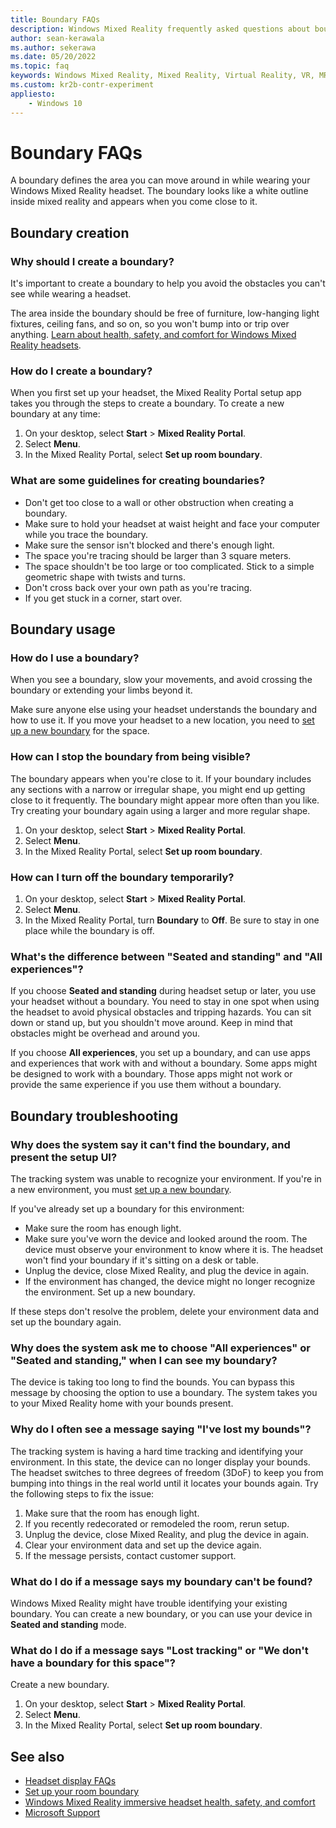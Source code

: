```yaml
---
title: Boundary FAQs
description: Windows Mixed Reality frequently asked questions about boundaries that go beyond standard consumer support issues.
author: sean-kerawala
ms.author: sekerawa
ms.date: 05/20/2022
ms.topic: faq
keywords: Windows Mixed Reality, Mixed Reality, Virtual Reality, VR, MR, Troubleshoot, Errors, Help, Support, Boundary
ms.custom: kr2b-contr-experiment
appliesto:
    - Windows 10
---
```


# Boundary FAQs

A boundary defines the area you can move around in while wearing your Windows Mixed Reality headset. The boundary looks like a white outline inside mixed reality and appears when you come close to it. 

## Boundary creation

### Why should I create a boundary?

It's important to create a boundary to help you avoid the obstacles you can't see while wearing a headset.

The area inside the boundary should be free of furniture, low-hanging light fixtures, ceiling fans, and so on, so you won't bump into or trip over anything. [Learn about health, safety, and comfort for Windows Mixed Reality headsets](wmr-health-safety-comfort.md).

### How do I create a boundary?

When you first set up your headset, the Mixed Reality Portal setup app takes you through the steps to create a boundary. To create a new boundary at any time:

1. On your desktop, select **Start** > **Mixed Reality Portal**.
1. Select **Menu**.
1. In the Mixed Reality Portal, select **Set up room boundary**.


### What are some guidelines for creating boundaries?

- Don't get too close to a wall or other obstruction when creating a boundary.
- Make sure to hold your headset at waist height and face your computer while you trace the boundary.
- Make sure the sensor isn't blocked and there's enough light.
- The space you're tracing should be larger than 3 square meters.
- The space shouldn't be too large or too complicated. Stick to a simple geometric shape with twists and turns.
- Don't cross back over your own path as you're tracing.
- If you get stuck in a corner, start over.

## Boundary usage

### How do I use a boundary?

When you see a boundary, slow your movements, and avoid crossing the boundary or extending your limbs beyond it.

Make sure anyone else using your headset understands the boundary and how to use it. If you move your headset to a new location, you need to [set up a new boundary](set-up-windows-mixed-reality.md#set-up-your-room-boundary) for the space.

### How can I stop the boundary from being visible?

The boundary appears when you're close to it. If your boundary includes any sections with a narrow or irregular shape, you might end up getting close to it frequently. The boundary might appear more often than you like. Try creating your boundary again using a larger and more regular shape.

1. On your desktop, select **Start** > **Mixed Reality Portal**.
1. Select **Menu**.
1. In the Mixed Reality Portal, select **Set up room boundary**.

### How can I turn off the boundary temporarily?

1. On your desktop, select **Start** > **Mixed Reality Portal**.
1. Select **Menu**.
1. In the Mixed Reality Portal, turn **Boundary** to **Off**. Be sure to stay in one place while the boundary is off.

### What's the difference between "Seated and standing" and "All experiences"?

If you choose **Seated and standing** during headset setup or later, you use your headset without a boundary. You need to stay in one spot when using the headset to avoid physical obstacles and tripping hazards. You can sit down or stand up, but you shouldn't move around. Keep in mind that obstacles might be overhead and around you.

If you choose **All experiences**, you set up a boundary, and can use apps and experiences that work with and without a boundary. Some apps might be designed to work with a boundary. Those apps might not work or provide the same experience if you use them without a boundary.

## Boundary troubleshooting

### Why does the system say it can't find the boundary, and present the setup UI?

The tracking system was unable to recognize your environment. If you're in a new environment, you must [set up a new boundary](set-up-windows-mixed-reality.md#set-up-your-room-boundary).

If you've already set up a boundary for this environment:

- Make sure the room has enough light.
- Make sure you've worn the device and looked around the room. The device must observe your environment to know where it is. The headset won't find your boundary if it's sitting on a desk or table.
- Unplug the device, close Mixed Reality, and plug the device in again.
- If the environment has changed, the device might no longer recognize the environment. Set up a new boundary.

If these steps don't resolve the problem, delete your environment data and set up the boundary again.

### Why does the system ask me to choose "All experiences" or "Seated and standing," when I can see my boundary?

The device is taking too long to find the bounds. You can bypass this message by choosing the option to use a boundary. The system takes you to your Mixed Reality home with your bounds present.

### Why do I often see a message saying "I've lost my bounds"?

The tracking system is having a hard time tracking and identifying your environment. In this state, the device can no longer display your bounds. The headset switches to three degrees of freedom (3DoF) to keep you from bumping into things in the real world until it locates your bounds again. Try the following steps to fix the issue:

1. Make sure that the room has enough light.
1. If you recently redecorated or remodeled the room, rerun setup.
1. Unplug the device, close Mixed Reality, and plug the device in again.
1. Clear your environment data and set up the device again.
1. If the message persists, contact customer support.

### What do I do if a message says my boundary can't be found?

Windows Mixed Reality might have trouble identifying your existing boundary. You can create a new boundary, or you can use your device in **Seated and standing** mode.

### What do I do if a message says "Lost tracking" or "We don't have a boundary for this space"?

Create a new boundary.

1. On your desktop, select **Start** > **Mixed Reality Portal**.
1. Select **Menu**.
1. In the Mixed Reality Portal, select **Set up room boundary**.

## See also

- [Headset display FAQs](headset-display.md)
- [Set up your room boundary](set-up-windows-mixed-reality.md#set-up-your-room-boundary)
- [Windows Mixed Reality immersive headset health, safety, and comfort](wmr-health-safety-comfort.md)
- [Microsoft Support](https://support.microsoft.com/contactus/)
